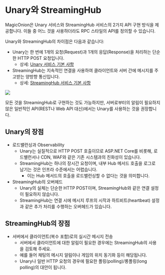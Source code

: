 # Unary와 StreamingHub

MagicOnion은 Unary 서비스와 StreamingHub 서비스의 2가지 API 구현 방식을 제공합니다. 이들 중 어느 것을 사용하더라도 RPC 스타일의 API를 정의할 수 있습니다.

Unary와 StreamingHub의 차이점은 다음과 같습니다:

- Unary는 한 번에 1개의 요청(Request)과 1개의 응답(Response)을 처리하는 단순한 HTTP POST 요청입니다.
    - 상세: [Unary 서비스 기본 사항](/unary/fundamentals)
- StreamingHub는 지속적인 연결을 사용하여 클라이언트와 서버 간에 메시지를 주고받는 양방향 통신입니다.
    - 상세: [StreamingHub 서비스 기본 사항](/streaminghub/fundamentals)

![](/img/docs/fig-unary-streaminghub.png)

모든 것을 StreamingHub로 구현하는 것도 가능하지만, 서버로부터의 알림이 필요하지 않은 일반적인 API(REST나 Web API 대신)에서는 Unary를 사용하는 것을 권장합니다.

## Unary의 장점

- 로드밸런싱과 Observability
    - Unary는 실질적으로 HTTP POST 호출이므로 ASP.NET Core를 비롯해, 로드밸런서나 CDN, WAF와 같은 기존 시스템과의 친화성이 있습니다.
    - StreamingHub는 하나의 장시간 요청이며, 내부 Hub 메서드 호출을 로그로 남기는 것은 인프라 수준에서는 어렵습니다.
        - 이는 Hub 메서드의 호출을 로드밸런싱할 수 없다는 것을 의미합니다.
- StreamingHub의 오버헤드
    - Unary의 실체는 단순한 HTTP POST이며, StreamingHub와 같은 연결 설정이 필요하지 않습니다.
    - StreamingHub는 연결 시에 메시지 루프의 시작과 하트비트(heartbeat) 설정과 같은 추가 처리를 수행하는 오버헤드가 있습니다.

## StreamingHub의 장점

- 서버에서 클라이언트(복수 포함)로의 실시간 메시지 전송
    - 서버에서 클라이언트에 대한 알림이 필요한 경우에는 StreamingHub의 사용을 검토해 주세요.
    - 예를 들어 채팅의 메시지 알림이나 게임의 위치 동기화 등이 해당됩니다.
    - Unary나 일반 HTTP 요청의 경우에 필요한 폴링(polling)/롱폴링(long polling)의 대안이 됩니다.
